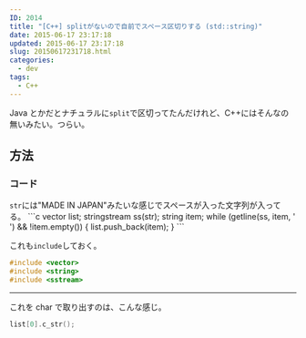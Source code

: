 ```yaml
---
ID: 2014
title: "[C++] splitがないので自前でスペース区切りする (std::string)"
date: 2015-06-17 23:17:18
updated: 2015-06-17 23:17:18
slug: 20150617231718.html
categories:
  - dev
tags:
  - C++
---
```


Java とかだとナチュラルに<code>split</code>で区切ってたんだけれど、C++にはそんなの無いみたい。つらい。

<!--more-->
<h2>方法</h2>
<h3>コード</h3>
<code>str</code>には"MADE IN JAPAN"みたいな感じでスペースが入った文字列が入ってる。
```c
vector<string> list;
stringstream ss(str);
string item;
while (getline(ss, item, ' ') && !item.empty()) {
    list.push_back(item);
}
```

これも`include`しておく。

```c
#include <vector>
#include <string>
#include <sstream>
```

---

これを char で取り出すのは、こんな感じ。

```c
list[0].c_str();
```
